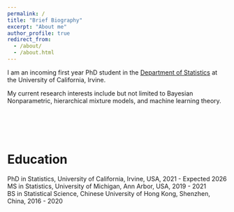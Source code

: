 ```yaml
---
permalink: /
title: "Brief Biography"
excerpt: "About me"
author_profile: true
redirect_from: 
  - /about/
  - /about.html
---
```


I am an incoming first year PhD student in the [Department of Statistics](https://www.stat.uci.edu/) at the University of California, Irvine. 

My current research interests include but not limited to Bayesian Nonparametric, hierarchical mixture models, and machine learning theory.  
` `  
` `  
` `  
` `  
` `  


Education
======
PhD in Statistics, University of California, Irvine, USA, 2021 - Expected 2026  
MS in Statistics, University of Michigan, Ann Arbor, USA, 2019 - 2021  
BS in Statistical Science, Chinese University of Hong Kong, Shenzhen, China, 2016 - 2020



